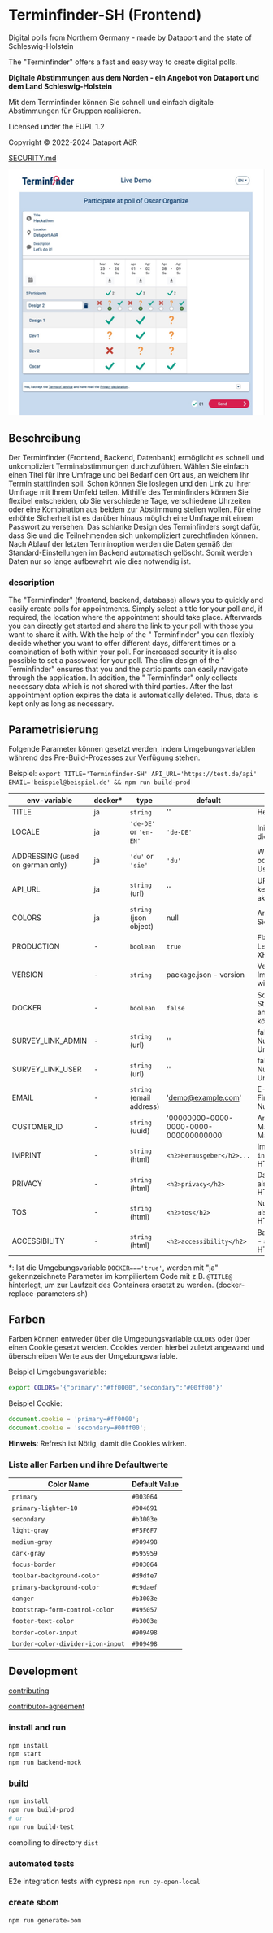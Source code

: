 # Terminfinder-SH (Frontend)

Digital polls from Northern Germany - made by Dataport and the state of Schleswig-Holstein

The "Terminfinder" offers a fast and easy way to create digital polls.

**Digitale Abstimmungen aus dem Norden - ein Angebot von Dataport und dem Land Schleswig-Holstein**

Mit dem Terminfinder können Sie schnell und einfach digitale Abstimmungen für Gruppen realisieren.

Licensed under the EUPL 1.2

Copyright © 2022-2024 Dataport AöR

[SECURITY.md](./docs/SECURITY.md)

![An ongoing poll for a hackathon.](./docs/screenshot.jpeg "Screenshot of Terminfinder")

## Beschreibung

Der Terminfinder (Frontend, Backend, Datenbank) ermöglicht es schnell und unkompliziert Terminabstimmungen
durchzuführen. Wählen Sie einfach einen Titel für Ihre Umfrage und bei Bedarf den Ort aus, an welchem Ihr Termin
stattfinden soll. Schon können Sie loslegen und den Link zu Ihrer Umfrage mit Ihrem Umfeld teilen. Mithilfe des
Terminfinders können Sie flexibel entscheiden, ob Sie verschiedene Tage, verschiedene Uhrzeiten oder eine Kombination
aus beidem zur Abstimmung stellen wollen. Für eine erhöhte Sicherheit ist es darüber hinaus möglich eine Umfrage mit
einem Passwort zu versehen. Das schlanke Design des Terminfinders sorgt dafür, dass Sie und die Teilnehmenden sich
unkompliziert zurechtfinden können. Nach Ablauf der letzten Terminoption werden die Daten gemäß der
Standard-Einstellungen im Backend automatisch gelöscht. Somit werden Daten nur so lange aufbewahrt wie dies notwendig
ist.

### description

The "Terminfinder" (frontend, backend, database) allows you to quickly and easily create polls for appointments. Simply
select a title for your poll and, if required, the location where the appointment should take place. Afterwards you can
directly get started and share the link to your poll with those you want to share it with. With the help of the "
Terminfinder" you can flexibly decide whether you want to offer different days, different times or a combination of both
within your poll. For increased security it is also possible to set a password for your poll. The slim design of the "
Terminfinder" ensures that you and the participants can easily navigate through the application. In addition, the "
Terminfinder" only collects necessary data which is not shared with third parties. After the last appointment option
expires the data is automatically deleted. Thus, data is kept only as long as necessary.

## Parametrisierung

Folgende Parameter können gesetzt werden, indem Umgebungsvariablen während des Pre-Build-Prozesses zur Verfügung stehen.

Beispiel: ```export TITLE='Terminfinder-SH' API_URL='https://test.de/api' EMAIL='beispiel@beispiel.de' && npm run build-prod```

| env-variable                     | docker* | type                     | default                                | description                                                           |
|----------------------------------|---------|--------------------------|----------------------------------------|-----------------------------------------------------------------------|
| TITLE                            | ja      | `string`                 | ''                                     | Headline                                                              |
| LOCALE                           | ja      | `'de-DE'` or `'en-EN'`   | `'de-DE'`                              | Initiale Sprache, bis User die Sprache ändert                         |
| ADDRESSING (used on german only) | ja      | `'du'` or `'sie'`        | `'du'`                                 | Wird der User geduzt oder gesiezt. Nicht vom User anpassbar.          |
| API_URL                          | ja      | `string` (url)           | ''                                     | URL des Backends. Bei keinem Wert wird die aktuelle URL verwendet     |
| COLORS                           | ja      | `string` (json object)   | null                                   | Anpassung der Farben. Siehe Kapitel [Farben](#farben)                 |
| PRODUCTION                       | -       | `boolean`                | `true`                                 | Flag für Angular, Log-Level, Timeout-Zeit für XHR                     |
| VERSION                          | -       | `string`                 | package.json - version                 | Versionsnummer, die im Impressum angezeigt wird                       |
| DOCKER                           | -       | `boolean`                | `false`                                | Sollen Parameter zum Start des Docker-Images angepasst werden können. |
| SURVEY_LINK_ADMIN                | -       | `string` (url)           | ''                                     | falls vorhanden, Link für Nutzerbefragung von Umfrage-Admins          |
| SURVEY_LINK_USER                 | -       | `string` (url)           | ''                                     | falls vorhanden, Link für Nutzerbefragung von Umfrage-Teilnehmenden   |
| EMAIL                            | -       | `string` (email address) | 'demo@example.com'                     | E-Mail-Adresse des First-Level-Supports für Nutzende                  |
| CUSTOMER_ID                      | -       | `string` (uuid)          | '00000000-0000-0000-0000-000000000000' | Anwendung ist Mandantenfähig - Mandanten-ID                           |
| IMPRINT                          | -       | `string` (html)          | `<h2>Herausgeber</h2>...`              | Impressum - als `innerHTML`, string mit HTML-Tags                     |
| PRIVACY                          | -       | `string` (html)          | `<h2>privacy</h2>`                     | Datenschutzerklärung - als `innerHTML`, string mit HTML-Tags          |
| TOS                              | -       | `string` (html)          | `<h2>tos</h2>`                         | Nutzungsbedingungen - als `innerHTML`, string mit HTML-Tags           |
| ACCESSIBILITY                    | -       | `string` (html)          | `<h2>accessibility</h2>`               | Barrierefreiheitserklärung - als `innerHTML`, string mit HTML-Tags    |

*: Ist die Umgebungsvariable `DOCKER==='true'`, werden mit "ja" gekennzeichnete Parameter im kompiliertem Code mit
z.B. `@TITLE@` hinterlegt, um zur Laufzeit des Containers ersetzt zu werden. (docker-replace-parameters.sh)

## Farben

Farben können entweder über die Umgebungsvariable `COLORS` oder über einen Cookie gesetzt werden. Cookies verden hierbei zuletzt angewand und überschreiben Werte aus der Umgebungsvariable.

Beispiel Umgebungsvariable:

```bash
export COLORS='{"primary":"#ff0000","secondary":"#00ff00"}'
```

Beispiel Cookie:

```js
document.cookie = 'primary=#ff0000';
document.cookie = 'secondary=#00ff00';
```

**Hinweis**: Refresh ist Nötig, damit die Cookies wirken.

### Liste aller Farben und ihre Defaultwerte

| Color Name                        | Default Value  |
|-----------------------------------|----------------|
| `primary`                         | `#003064`      |
| `primary-lighter-10`              | `#004691`      |
| `secondary`                       | `#b3003e`      |
| `light-gray`                      | `#F5F6F7`      |
| `medium-gray`                     | `#909498`      |
| `dark-gray`                       | `#595959`      |
| `focus-border`                    | `#003064`      |
| `toolbar-background-color`        | `#d9dfe7`      |
| `primary-background-color`        | `#c9daef`      |
| `danger`                          | `#b3003e`      |
| `bootstrap-form-control-color`    | `#495057`      |
| `footer-text-color`               | `#b3003e`      |
| `border-color-input`              | `#909498`      |
| `border-color-divider-icon-input` | `#909498`      |

## Development

[contributing](./docs/CONTRIBUTING.md)

[contributor-agreement](./docs/CONTRIBUTOR-AGREEMENT.md)

### install and run

```bash
npm install
npm start
npm run backend-mock
```

### build

```bash
npm install
npm run build-prod
# or
npm run build-test
```

compiling to directory `dist`

### automated tests

E2e integration tests with cypress `npm run cy-open-local`

### create sbom

```
npm run generate-bom
```
